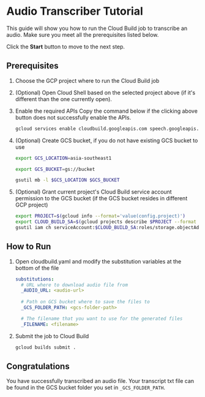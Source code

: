 # Audio Transcriber Tutorial

This guide will show you how to run the Cloud Build job to transcribe an audio.
Make sure you meet all the prerequisites listed below.

Click the **Start** button to move to the next step.

## Prerequisites
1.  Choose the GCP project where to run the Cloud Build job
    <walkthrough-project-setup></walkthrough-project-setup>

1.  (Optional) Open Cloud Shell based on the selected project above (if it's different than the one currently open).
    <walkthrough-open-cloud-shell-button></walkthrough-open-cloud-shell-button>

1.  Enable the required APIs
    <walkthrough-enable-apis apis="cloudbuild.googleapis.com,speech.googleapis.com"></walkthrough-enable-apis>
    Copy the command below if the clicking above button does not successfully enable the APIs.
    ```bash
    gcloud services enable cloudbuild.googleapis.com speech.googleapis.com
    ```

1.  (Optional) Create GCS bucket, if you do not have existing GCS bucket to use
    ```bash
    export GCS_LOCATION=asia-southeast1
    ```
    ```bash
    export GCS_BUCKET=gs://bucket
    ```
    ```bash
    gsutil mb -l $GCS_LOCATION $GCS_BUCKET
    ```
1.  (Optional) Grant current project's Cloud Build service account permission to the GCS bucket 
    (if the GCS bucket resides in different GCP project)
    ```bash
    export PROJECT=$(gcloud info --format='value(config.project)')
    export CLOUD_BUILD_SA=$(gcloud projects describe $PROJECT --format 'value(projectNumber)')@cloudbuild.gserviceaccount.com
    gsutil iam ch serviceAccount:$CLOUD_BUILD_SA:roles/storage.objectAdmin $GCS_BUCKET
    ```

## How to Run
1.  Open <walkthrough-editor-select-line filePath="cloudbuild.yaml" startLine="47" startCharacterOffset="0" endLine="47" endCharacterOffset="15">cloudbuild.yaml</walkthrough-editor-select-line> 
    and modify the substitution variables at the bottom of the file
    ```yaml
    substitutions:
      # URL where to download audio file from
      _AUDIO_URL: <audio-url>
      
      # Path on GCS bucket where to save the files to
      _GCS_FOLDER_PATH: <gcs-folder-path>
    
      # The filename that you want to use for the generated files
      _FILENAME: <filename>
    ```
1.  Submit the job to Cloud Build
    ```bash
    gcloud builds submit .
    ```

## Congratulations

<walkthrough-conclusion-trophy></walkthrough-conclusion-trophy>

You have successfully transcribed an audio file. Your transcript txt file can be found in the GCS bucket folder you
set in `_GCS_FOLDER_PATH`. 
